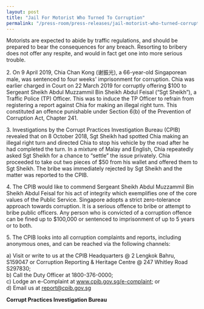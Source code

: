 ```yaml
---
layout: post
title: "Jail For Motorist Who Turned To Corruption"
permalink: "/press-room/press-releases/jail-motorist-who-turned-corruption"
---
```

Motorists are expected to abide by traffic regulations, and should be prepared to bear the consequences for any breach. Resorting to bribery does not offer any respite, and would in fact get one into more serious trouble.
 
2\.          On 9 April 2019, Chia Chan Kong (谢振光), a 66-year-old Singaporean male, was sentenced to four weeks' imprisonment for corruption. Chia was earlier charged in Court on 22 March 2019 for corruptly offering $100 to Sergeant Sheikh Abdul Muzzammil Bin Sheikh Abdul Feisal (“Sgt Sheikh”), a Traffic Police (TP) Officer. This was to induce the TP Officer to refrain from registering a report against Chia for making an illegal right turn. This constituted an offence punishable under Section 6(b) of the Prevention of Corruption Act, Chapter 241.
 
3\.          Investigations by the Corrupt Practices Investigation Bureau (CPIB) revealed that on 8 October 2018, Sgt Sheikh had spotted Chia making an illegal right turn and directed Chia to stop his vehicle by the road after he had completed the turn. In a mixture of Malay and English, Chia repeatedly asked Sgt Sheikh for a chance to “settle” the issue privately. Chia proceeded to take out two pieces of $50 from his wallet and offered them to Sgt Sheikh. The bribe was immediately rejected by Sgt Sheikh and the matter was reported to the CPIB.

4\.          The CPIB would like to commend Sergeant Sheikh Abdul Muzzammil Bin Sheikh Abdul Feisal for his act of integrity which exemplifies one of the core values of the Public Service.  Singapore adopts a strict zero-tolerance approach towards corruption. It is a serious offence to bribe or attempt to bribe public officers. Any person who is convicted of a corruption offence can be fined up to $100,000 or sentenced to imprisonment of up to 5 years or to both.

5\.         The CPIB looks into all corruption complaints and reports, including anonymous ones, and can be reached via the following channels:

a) Visit or write to us at the CPIB Headquarters @ 2 Lengkok Bahru, S159047 or Corruption Reporting & Heritage Centre @ 247 Whitley Road S297830;<br />
b) Call the Duty Officer at 1800-376-0000;<br />
c) Lodge an e-Complaint at <a href="https://www.cpib.gov.sg/e-complaint"><span style="color: #0066cc;">www.cpib.gov.sg/e-complaint</span></a>; or<br />
d) Email us at <a class="spamspan" href="mailto:report@cpib.gov.sg">report@cpib.gov.sg</a>

**Corrupt Practices Investigation Bureau**

